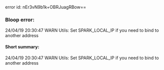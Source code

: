 error id: nEr3vN9b1k+OBRJuagRBow==
### Bloop error:

24/04/19 20:30:47 WARN Utils: Set SPARK_LOCAL_IP if you need to bind to another address
#### Short summary: 

24/04/19 20:30:47 WARN Utils: Set SPARK_LOCAL_IP if you need to bind to another address